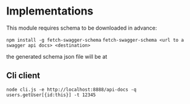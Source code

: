 # Implementations

This module requires schema to be downloaded in advance:

`npm install -g fetch-swagger-schema`
`fetch-swagger-schema <url to a swagger api docs> <destination>`

the generated schema json file will be at <destination>

## Cli client

```
node cli.js -e http://localhost:8888/api-docs -q users.getUser[{id:this}] -t 12345
```
